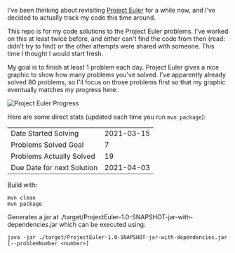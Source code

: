 I've been thinking about revisiting [Project Euler](https://projecteuler.net) for a while now, and I've decided to actually track my code this time around.

This repo is for my code solutions to the Project Euler problems. I've worked on this at least twice before, and either can't find the code from then (read: didn't try to find) or the other attempts were shared with someone. This time I thought I would start fresh.

My goal is to finish at least 1 problem each day. Project Euler gives a nice graphic to show how many problems you've solved. I've apparently already solved 80 problems, so I'll focus on those problems first so that my graphic eventually matches my progress here:

![Project Euler Progress](https://projecteuler.net/profile/corypgr.png)

Here are some direct stats (updated each time you run `mvn package`):

|||
|---|---|
| Date Started Solving       | 2021-03-15   |
| Problems Solved Goal       | 7   |
| Problems Actually Solved   | 19 |
| Due Date for next Solution | 2021-04-03  |

Build with:
```
mvn clean
mvn package
```

Generates a jar at ./target/ProjectEuler-1.0-SNAPSHOT-jar-with-dependencies.jar which can be executed using:
```
java -jar ./target/ProjectEuler-1.0-SNAPSHOT-jar-with-dependencies.jar [--problemNumber <number>]
```
